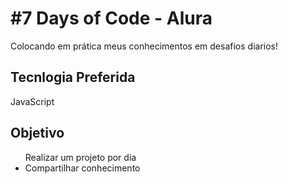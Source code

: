 <h1>#7 Days of Code - Alura</h1>

<p>Colocando em prática meus conhecimentos em desafios diarios!</p>

<h2>Tecnlogia Preferida</h2>
<span>JavaScript</span>

<h2>Objetivo</h2>
<ul>
    <l1>Realizar um projeto por dia</l1>
    <li>Compartilhar conhecimento</li>
</ul>